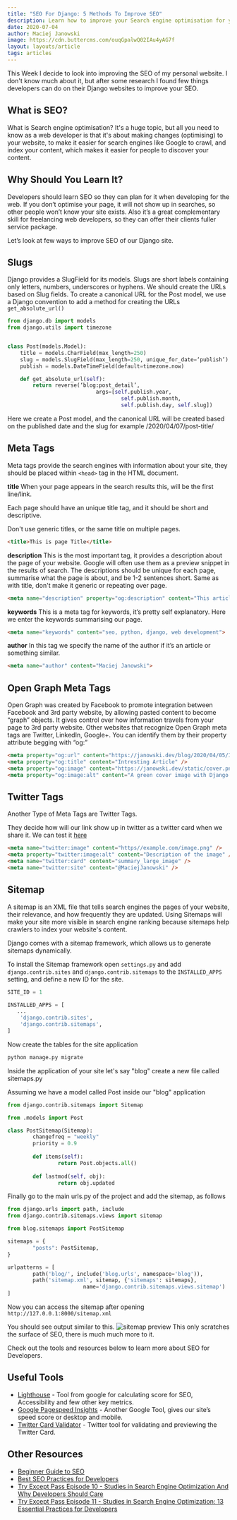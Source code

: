 ```yaml
---
title: "SEO For Django: 5 Methods To Improve SEO"
description: Learn how to improve your Search engine optimisation for your Django website using this 5 easy methods
date: 2020-07-04
author: Maciej Janowski
image: https://cdn.buttercms.com/ouqGpalwQ02IAu4yAG7f
layout: layouts/article
tags: articles
---
```

This Week I decide to look into improving the SEO of my personal website. I don't know much about it, but after some research I found few things developers can do on their Django websites to improve your  SEO.

## What is SEO?
What is Search engine optimisation? It's a huge topic, but all you need to know as a web developer is that it's about making changes (optimising) to your website, to make it easier for search engines like Google to crawl, and index your content, which makes it easier for people to discover your content.

## Why Should You Learn It?
Developers should learn SEO so they can plan for it when developing for the web. If you don’t optimise your page, it will not show up in searches, so other people won’t know your site exists. Also it’s a great complementary skill for freelancing web developers, so they can offer their clients fuller service package.

Let’s look at few ways to improve SEO of our Django site.

## Slugs
Django provides a SlugField for its models. Slugs are short labels containing only letters, numbers, underscores or hyphens. We should create the URLs based on Slug fields. To create a canonical URL for the Post model, we use a Django convention to add a method for creating the URLs `get_absolute_url()`
```python
from django.db import models
from django.utils import timezone


class Post(models.Model):
    title = models.CharField(max_length=250)
    slug = models.SlugField(max_length=250, unique_for_date=‘publish’)
    publish = models.DateTimeField(default=timezone.now)	

    def get_absolute_url(self):
        return reverse(‘blog:post_detail’,
                            args=[self.publish.year,
                                    self.publish.month,
                                    self.publish.day, self.slug])
```

Here we create a Post model, and the canonical URL will be created based on the published date and the slug for example /2020/04/07/post-title/

## Meta Tags
Meta tags provide the search engines with information about your site, they should be placed within `<head>` tag in the HTML document.

**title**
When your page appears in the search results this, will be the first line/link.

Each page should have an unique title tag, and it should be short and descriptive.

Don't use generic titles, or the same title on multiple pages.
```html
<title>This is page Title</title>
```

**description**
This is the most important tag, it provides a description about the page of your website. Google will often use them as a preview snippet in the results of search.
The descriptions should be unique for each page, summarise what the page is about, and be 1-2 sentences short. Same as with title, don't make it generic or repeating over page.
```html
<meta name="description" property="og:description" content="This article looks at 6 methods developers can use to improve SEO of their Django Website">
```

**keywords**
This is a meta tag for keywords, it’s pretty self explanatory. Here we enter the keywords summarising our page.
```html
<meta name="keywords" content="seo, python, django, web development">
```

**author**
In this tag we specify the name of the author if it’s an article or something similar.
```html
<meta name="author" content="Maciej Janowski">
```

## Open Graph Meta Tags
Open Graph was created by Facebook to promote integration between Facebook and 3rd party website, by allowing pasted content to become “graph” objects. It gives control over how information travels from your page to 3rd party website. Other websites that recognize Open Graph meta tags are Twitter, LinkedIn, Google+. You can identify them by their property attribute begging with “og:”
```html
<meta property="og:url" content="https://janowski.dev/blog/2020/04/05/Intresting-article" />
<meta property="og:title" content="Intresting Article" />
<meta property="og:image" content="https://janowski.dev/static/cover.png" />
<meta property="og:image:alt" content="A green cover image with Django logo" />
```

## Twitter Tags
Another Type of Meta Tags are Twitter Tags.

They decide how will our link show up in twitter as a twitter card when we share it. We can test it [here](https://cards-dev.twitter.com/validator)
```html
<meta name="twitter:image" content="https//example.com/image.png" />
<meta property="twitter:image:alt" content="Description of the image" />
<meta name="twitter:card" content="summary_large_image" />
<meta name="twitter:site" content="@MaciejJanowski" />
```

## Sitemap
A sitemap is an XML file that tells search engines the pages of your website, their relevance, and how frequently they are updated. Using Sitemaps will make your site more visible in search engine ranking because sitemaps help crawlers to index your website's content.

Django comes with a sitemap framework, which allows us to generate sitemaps dynamically.  

To install the Sitemap framework open `settings.py` and add `django.contrib.sites` and `django.contrib.sitemaps` to the `INSTALLED_APPS` setting, and define a new ID for the site.
```python
SITE_ID = 1

INSTALLED_APPS = [
   ...
	'django.contrib.sites',
	'django.contrib.sitemaps',
]
```
Now create the tables for the site application
```python
python manage.py migrate
```
Inside the application of your site let's say "blog" create a new file called sitemaps.py

Assuming we have a model called Post inside our "blog" application
```python
from django.contrib.sitemaps import Sitemap

from .models import Post

class PostSitemap(Sitemap):
		changefreq = "weekly"
		priority = 0.9
		
		def items(self):
				return Post.objects.all()
		
		def lastmod(self, obj):
				return obj.updated
```
Finally go to the main urls.py of the project and add the sitemap, as follows
```python
from django.urls import path, include
from django.contrib.sitemaps.views import sitemap

from blog.sitemaps import PostSitemap

sitemaps = {
		"posts": PostSitemap,
}

urlpatterns = [
		path('blog/', include('blog.urls', namespace='blog')),
		path('sitemap.xml', sitemap, {'sitemaps': sitemaps},
						name='django.contrib.sitemaps.views.sitemap')
]
```
Now you can access the sitemap after opening `http://127.0.0.1:8000/sitemap.xml`

You should see output similar to this.
![sitemap preview](https://dev-to-uploads.s3.amazonaws.com/i/qmzj1ld601vkl0fyxvqh.png)
This only scratches the surface of SEO, there is much much more to it.

Check out the tools and resources below to learn more about SEO for Developers.

## Useful Tools
- [Lighthouse](https://developers.google.com/web/tools/lighthouse/) - Tool from google for calculating score for SEO, Accessibility and few other key metrics.
- [Google Pagespeed Insights](https://developers.google.com/speed/pagespeed/insights/) - Another Google Tool, gives our site’s speed score or desktop and mobile.
- [Twitter Card Validator](https://cards-dev.twitter.com/validator) - Twitter tool for validating and previewing the Twitter Card.

## Other Resources
- [Beginner Guide to SEO](https://moz.com/beginners-guide-to-seo)
- [Best SEO Practices for Developers](https://steelkiwi.com/blog/best-seo-practices-for-developers-put-your-skills-to-work/)
- [Try Except Pass Episode 10 - Studies in Search Engine Optimization And Why Developers Should Care](https://tryexceptpass.org/podcast/ep10-search-engine-optimization-for-developers/)
- [Try Except Pass Episode 11 - Studies in Search Engine Optimization: 13 Essential Practices for Developers](https://tryexceptpass.org/podcast/ep11-search-engine-optimization-essential-practices-for-developers/)